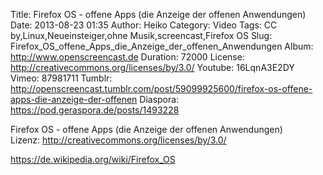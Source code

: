 Title: Firefox OS - offene Apps (die Anzeige der offenen Anwendungen)
Date: 2013-08-23 01:35
Author: Heiko
Category: Video
Tags: CC by,Linux,Neueinsteiger,ohne Musik,screencast,Firefox OS
Slug: Firefox_OS_offene_Apps_die_Anzeige_der_offenen_Anwendungen
Album: http://www.openscreencast.de
Duration: 72000
License: http://creativecommons.org/licenses/by/3.0/
Youtube: 16LqnA3E2DY
Vimeo: 87981711
Tumblr: http://openscreencast.tumblr.com/post/59099925600/firefox-os-offene-apps-die-anzeige-der-offenen
Diaspora: https://pod.geraspora.de/posts/1493228

Firefox OS - offene Apps (die Anzeige der offenen Anwendungen)  
Lizenz: <http://creativecommons.org/licenses/by/3.0/>  
  
<https://de.wikipedia.org/wiki/Firefox_OS>

